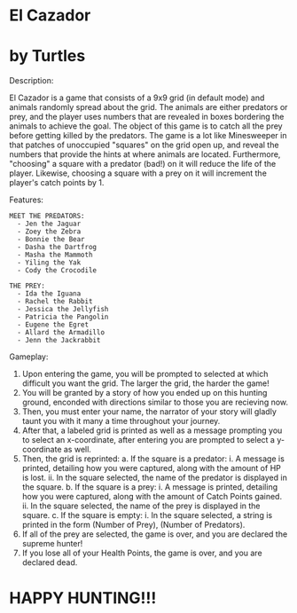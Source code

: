 # El Cazador 
# by Turtles 

Description: 

El Cazador is a game that consists of a 9x9 grid (in default mode) and animals randomly spread about the grid. The animals are either predators or prey, and the player uses numbers that are revealed in boxes bordering the animals to achieve the goal. The object of this game is to catch all the prey before getting killed by the predators. The game is a lot like Minesweeper in that patches of unoccupied "squares" on the grid open up, and reveal the numbers that provide the hints at where animals are located. Furthermore, "choosing" a square with a predator (bad!) on it will reduce the life of the player. Likewise, choosing a square with a prey on it will increment the player's catch points by 1.
   
   
Features: 

    MEET THE PREDATORS: 
      - Jen the Jaguar
      - Zoey the Zebra
      - Bonnie the Bear
      - Dasha the Dartfrog
      - Masha the Mammoth
      - Yiling the Yak
      - Cody the Crocodile
    
    THE PREY: 
      - Ida the Iguana
      - Rachel the Rabbit
      - Jessica the Jellyfish
      - Patricia the Pangolin
      - Eugene the Egret
      - Allard the Armadillo
      - Jenn the Jackrabbit


Gameplay:

1. Upon entering the game, you will be prompted to selected at which difficult you want the grid. The larger the grid, the harder the game!
2. You will be granted by a story of how you ended up on this hunting ground, enconded with directions similar to those you are recieving now. 
3. Then, you must enter your name, the narrator of your story will gladly taunt you with it many a time throughout your journey. 
4. After that, a labeled grid is printed as well as a message prompting you to select an x-coordinate, after entering you are prompted to select a y-coordinate as well. 
5. Then, the grid is reprinted: 
   a. If the square is a predator: 
      i. A message is printed, detailing how you were captured, along with the amount of HP is lost. 
      ii. In the square selected, the name of the predator is displayed in the square. 
   b. If the square is a prey: 
      i. A message is printed, detailing how you were captured, along with the amount of Catch Points gained. 
      ii. In the square selected, the name of the prey is displayed in the square.
   c. If the square is empty: 
      i. In the square selected, a string is printed in the form (Number of Prey), (Number of Predators). 
6. If all of the prey are selected, the game is over, and you are declared the supreme hunter!
7. If you lose all of your Health Points, the game is over, and you are declared dead. 

# HAPPY HUNTING!!!
